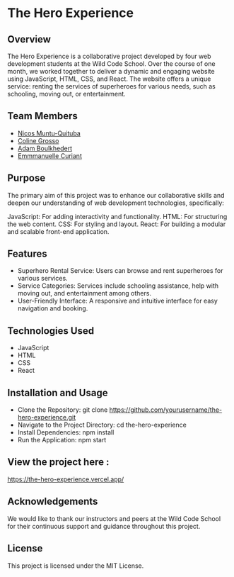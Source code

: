 # The Hero Experience
## Overview
The Hero Experience is a collaborative project developed by four web development students at the Wild Code School. Over the course of one month, we worked together to deliver a dynamic and engaging website using JavaScript, HTML, CSS, and React. The website offers a unique service: renting the services of superheroes for various needs, such as schooling, moving out, or entertainment.

## Team Members
* [Nicos Muntu-Quituba](https://github.com/NicosMQ)
* [Coline Grosso](https://github.com/Coline1186)
* [Adam Boulkhedert](https://github.com/Black-Star-Pen)
* [Emmmanuelle Curiant](https://github.com/emmanuelle-c)

## Purpose
The primary aim of this project was to enhance our collaborative skills and deepen our understanding of web development technologies, specifically:

JavaScript: For adding interactivity and functionality.
HTML: For structuring the web content.
CSS: For styling and layout.
React: For building a modular and scalable front-end application.

## Features
- Superhero Rental Service: Users can browse and rent superheroes for various services.
- Service Categories: Services include schooling assistance, help with moving out, and entertainment among others.
- User-Friendly Interface: A responsive and intuitive interface for easy navigation and booking.
  
## Technologies Used
- JavaScript
- HTML
- CSS
- React

## Installation and Usage
- Clone the Repository: git clone https://github.com/yourusername/the-hero-experience.git
- Navigate to the Project Directory: cd the-hero-experience
- Install Dependencies: npm install
- Run the Application: npm start

## View the project here :
https://the-hero-experience.vercel.app/

## Acknowledgements
We would like to thank our instructors and peers at the Wild Code School for their continuous support and guidance throughout this project.

## License
This project is licensed under the MIT License.
